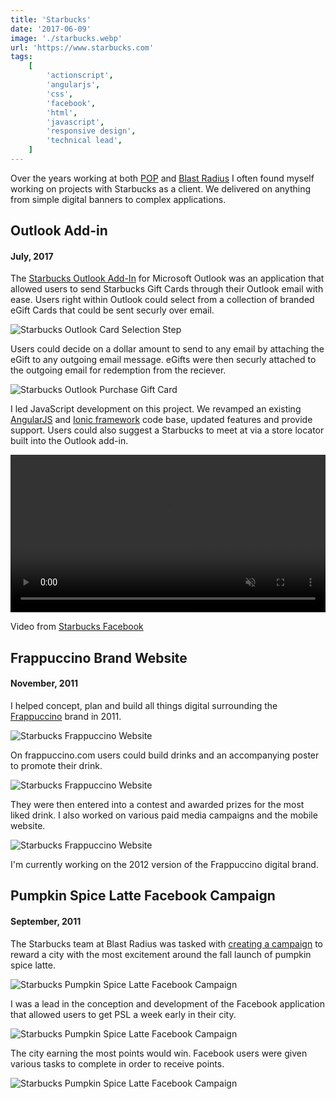 ```yaml
---
title: 'Starbucks'
date: '2017-06-09'
image: './starbucks.webp'
url: 'https://www.starbucks.com'
tags:
    [
        'actionscript',
        'angularjs',
        'css',
        'facebook',
        'html',
        'javascript',
        'responsive design',
        'technical lead',
    ]
---
```


Over the years working at both [POP](https://www.wearepop.com) and [Blast Radius](https://www.linkedin.com/company/blast-radius/) I often found myself working on projects with Starbucks as a client. We delivered on anything from simple digital banners to complex applications.

## Outlook Add-in

#### July, 2017

The [Starbucks Outlook Add-In](https://www.onmsft.com/news/microsoft-releases-starbucks-outlook-add-5-egift-card-sharing-via-outlook) for Microsoft Outlook was an application that allowed users to send Starbucks Gift Cards through their Outlook email with ease. Users right within Outlook could select from a collection of branded eGift Cards that could be sent securly over email.

![Starbucks Outlook Card Selection Step](./starbucks-outlook-1.webp)

Users could decide on a dollar amount to send to any email by attaching the eGift to any outgoing email message. eGifts were then securly attached to the outgoing email for redemption from the reciever.

![Starbucks Outlook Purchase Gift Card](./starbucks-outlook-2.webp)

I led JavaScript development on this project. We revamped an existing [AngularJS](https://angularjs.org) and [Ionic framework](https://ionicframework.com/docs) code base, updated features and provide support. Users could also suggest a Starbucks to meet at via a store locator built into the Outlook add-in.

<video autoplay loop muted playsinline width="100%">
  <source src="/videos/starbucks-outlook-addin.mp4" type="video/mp4">
</video>

Video from [Starbucks Facebook](https://www.facebook.com/outlook/videos/1078301122256530/)

## Frappuccino Brand Website

#### November, 2011

I helped concept, plan and build all things digital surrounding the [Frappuccino](https://www.frappuccino.com) brand in 2011.

![Starbucks Frappuccino Website](./starbucks-frappuccino-1.webp)

On frappuccino.com users could build drinks and an accompanying poster to promote their drink.

![Starbucks Frappuccino Website](./starbucks-frappuccino-2.webp)

They were then entered into a contest and awarded prizes for the most liked drink. I also worked on various paid media campaigns and the mobile website.

![Starbucks Frappuccino Website](./starbucks-frappuccino-3.webp)

I'm currently working on the 2012 version of the Frappuccino digital brand.

## Pumpkin Spice Latte Facebook Campaign

#### September, 2011

The Starbucks team at Blast Radius was tasked with [creating a campaign](https://www.mashable.com/2011/08/18/starbucks-pumpkin-spice-latte-facebook/) to reward a city with the most excitement around the fall launch of pumpkin spice latte.

![Starbucks Pumpkin Spice Latte Facebook Campaign](./starbucks-psl-1.webp)

I was a lead in the conception and development of the Facebook application that allowed users to get PSL a week early in their city.

![Starbucks Pumpkin Spice Latte Facebook Campaign](./starbucks-psl-2.webp)

The city earning the most points would win. Facebook users were given various tasks to complete in order to receive points.

![Starbucks Pumpkin Spice Latte Facebook Campaign](./starbucks-psl-3.webp)

